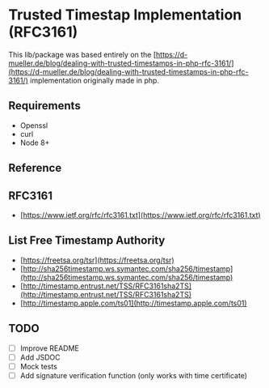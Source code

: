 # Trusted Timestap Implementation (RFC3161)

This lib/package was based entirely on the [https://d-mueller.de/blog/dealing-with-trusted-timestamps-in-php-rfc-3161/](https://d-mueller.de/blog/dealing-with-trusted-timestamps-in-php-rfc-3161/) implementation originally made in php.

## Requirements

- Openssl
- curl
- Node 8+

## Reference

## RFC3161

- [https://www.ietf.org/rfc/rfc3161.txt](https://www.ietf.org/rfc/rfc3161.txt)

## List Free Timestamp Authority

- [https://freetsa.org/tsr](https://freetsa.org/tsr)
- [http://sha256timestamp.ws.symantec.com/sha256/timestamp](http://sha256timestamp.ws.symantec.com/sha256/timestamp)
- [http://timestamp.entrust.net/TSS/RFC3161sha2TS](http://timestamp.entrust.net/TSS/RFC3161sha2TS)
- [http://timestamp.apple.com/ts01](http://timestamp.apple.com/ts01)

## TODO

- [ ] Improve README
- [ ] Add JSDOC
- [ ] Mock tests
- [ ] Add signature verification function (only works with time certificate)
